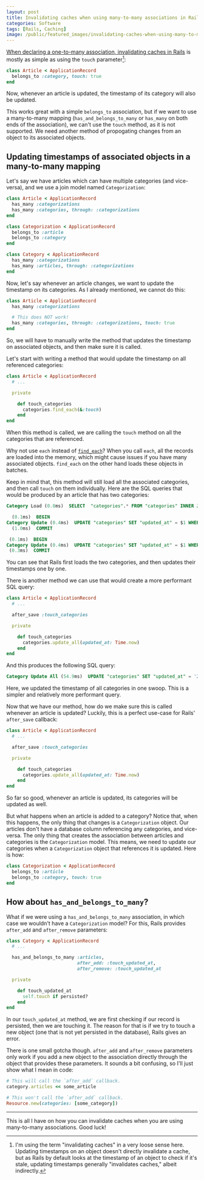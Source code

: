 ```yaml
---
layout: post
title: Invalidating caches when using many-to-many associations in Rails
categories: Software
tags: [Rails, Caching]
image: /public/featured_images/invalidating-caches-when-using-many-to-many-associations-in-rails.jpg
---
```


[When declaring a one-to-many association, invalidating caches in Rails](/getting-started-with-http-caching-in-rails/) is mostly as simple as using the `touch` parameter[^1]:

```ruby
class Article < ApplicationRecord
  belongs_to :category, touch: true
end
```

Now, whenever an article is updated, the timestamp of its category will also be updated.

This works great with a simple `belongs_to` association, but if we want to use a many-to-many mapping (`has_and_belongs_to_many` or `has_many` on both ends of the association), we can't use the `touch` method, as it is not supported. We need another method of propogating changes from an object to its associated objects.

## Updating timestamps of associated objects in a many-to-many mapping

Let's say we have articles which can have multiple categories (and vice-versa), and we use a join model named `Categorization`:

```ruby
class Article < ApplicationRecord
  has_many :categorizations
  has_many :categories, through: :categorizations
end

class Categorization < ApplicationRecord
  belongs_to :article
  belongs_to :category
end

class Category < ApplicationRecord
  has_many :categorizations
  has_many :articles, through: :categorizations
end
```

Now, let's say whenever an article changes, we want to update the timestamp on its categories. As I already mentioned, we cannot do this:

```ruby
class Article < ApplicationRecord
  has_many :categorizations

  # This does NOT work!
  has_many :categories, through: :categorizations, touch: true
end
```

So, we will have to manually write the method that updates the timestamp on associated objects, and then make sure it is called.

Let's start with writing a method that would update the timestamp on all referenced categories:

```ruby
class Article < ApplicationRecord
  # ...

  private

    def touch_categories
      categories.find_each(&:touch)
    end
end
```

When this method is called, we are calling the `touch` method on all the categories that are referenced.

Why not use `each` instead of [`find_each`](https://api.rubyonrails.org/classes/ActiveRecord/Batches.html#method-i-find_each)? When you call `each`, all the records are loaded into the memory, which might cause issues if you have many associated objects. `find_each` on the other hand loads these objects in batches.

Keep in mind that, this method will still load all the associated categories, and then call `touch` on them individually. Here are the SQL queries that would be produced by an article that has two categories:

```sql
Category Load (0.8ms)  SELECT  "categories".* FROM "categories" INNER JOIN "categorizations" ON "categories"."id" = "categorizations"."category_id" WHERE "categorizations"."article_id" = $1 ORDER BY "categories"."id" ASC LIMIT $2  [["article_id", 28], ["LIMIT", 1000]]

  (0.1ms)  BEGIN
Category Update (0.4ms)  UPDATE "categories" SET "updated_at" = $1 WHERE "categories"."id" = $2  [["updated_at", "2018-11-30 10:06:31.097594"], ["id", 2]]
  (1.0ms)  COMMIT

 (0.1ms)  BEGIN
Category Update (0.4ms)  UPDATE "categories" SET "updated_at" = $1 WHERE "categories"."id" = $2  [["updated_at", "2018-11-30 10:06:31.100250"], ["id", 5]]
 (0.3ms)  COMMIT
```

You can see that Rails first loads the two categories, and then updates their timestamps one by one.

There is another method we can use that would create a more performant SQL query:

```ruby
class Article < ApplicationRecord
  # ...

  after_save :touch_categories

  private

    def touch_categories
      categories.update_all(updated_at: Time.now)
    end
end
```

And this produces the following SQL query:

```sql
Category Update All (54.9ms)  UPDATE "categories" SET "updated_at" = '2018-11-30 10:05:22.302699' WHERE "categories"."id" IN (SELECT "categories"."id" FROM "categories" INNER JOIN "categorizations" ON "categories"."id" = "categorizations"."category_id" WHERE "categorizations"."article_id" = $1 ORDER BY "categories"."title" ASC)  [["article_id", 28]]
```

Here, we updated the timestamp of all categories in one swoop. This is a simpler and relatively more performant query.

Now that we have our method, how do we make sure this is called whenever an article is updated? Luckily, this is a perfect use-case for Rails' `after_save` callback:

```ruby
class Article < ApplicationRecord
  # ...

  after_save :touch_categories

  private

    def touch_categories
      categories.update_all(updated_at: Time.now)
    end
end
```

So far so good, whenever an article is updated, its categories will be updated as well.

But what happens when an article is added to a category? Notice that, when this happens, the only thing that changes is a `Categorization` object. Our articles don't have a database column referencing any categories, and vice-versa. The only thing that creates the association between articles and categories is the `Categorization` model. This means, we need to update our categories when a `Categorization` object that references it is updated. Here is how:

```ruby
class Categorization < ApplicationRecord
  belongs_to :article
  belongs_to :category, touch: true
end
```

## How about `has_and_belongs_to_many`?
What if we were using a `has_and_belongs_to_many` association, in which case we wouldn't have a `Categorization` model? For this, Rails provides `after_add` and `after_remove` parameters:

```ruby
class Category < ApplicationRecord
  # ...

  has_and_belongs_to_many :articles,
                          after_add: :touch_updated_at,
                          after_remove: :touch_updated_at

  private

    def touch_updated_at
      self.touch if persisted?
    end
end
```

In our `touch_updated_at` method, we are first checking if our record is persisted, then we are touching it. The reason for that is if we try to touch a new object (one that is not yet persisted in the database), Rails gives an error.

There is one small gotcha though. `after_add` and `after_remove` parameters only work if you add a new object to the association directly through the object that provides these parameters. It sounds a bit confusing, so I'll just show what I mean in code:

```ruby
# This will call the `after_add` callback.
category.articles << some_article

# This won't call the `after_add` callback.
Resource.new(categories: [some_category])
```

---

This is all I have on how you can invalidate caches when you are using many-to-many associations. Good luck!

[^1]: I'm using the term "invalidating caches" in a very loose sense here. Updating timestamps on an object doesn't directly invalidate a cache, but as Rails by default looks at the timestamp of an object to check if it's stale, updating timestamps generally "invalidates caches," albeit indirectly.